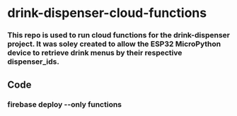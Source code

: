 # drink-dispenser-cloud-functions
### This repo is used to run cloud functions for the drink-dispenser project. It was soley created to allow the ESP32 MicroPython device to retrieve drink menus by their respective dispenser_ids.

## Code
### firebase deploy --only functions
